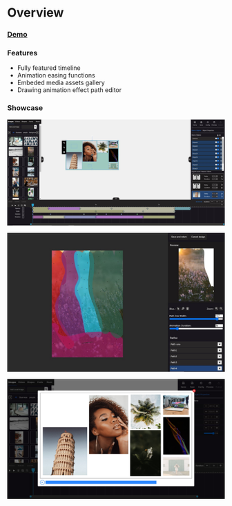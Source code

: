 # Overview

### [Demo](https://andreschmx.github.io/Animation-app/index.html)

### Features

* Fully featured timeline
* Animation easing functions
* Embeded media assets gallery 
* Drawing animation effect path editor

### Showcase

![](./showcase\animation.JPG)

![](./showcase\path-designer.JPG)

![](./showcase/preview.JPG)

